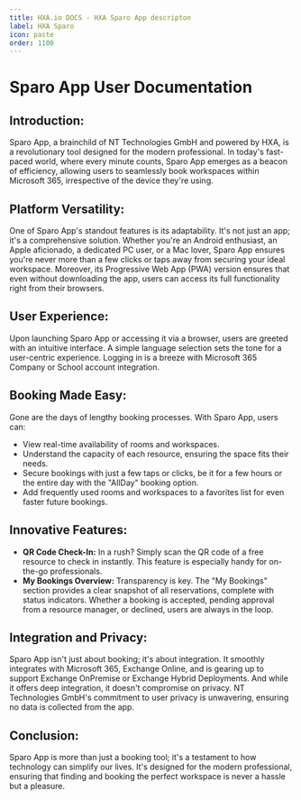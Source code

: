 ```yaml
---
title: HXA.io DOCS - HXA Sparo App descripton
label: HXA Sparo
icon: paste
order: 1100
---
```

# Sparo App User Documentation

## Introduction:
Sparo App, a brainchild of NT Technologies GmbH and powered by HXA, is a revolutionary tool designed for the modern professional. In today's fast-paced world, where every minute counts, Sparo App emerges as a beacon of efficiency, allowing users to seamlessly book workspaces within Microsoft 365, irrespective of the device they're using.

## Platform Versatility:
One of Sparo App's standout features is its adaptability. It's not just an app; it's a comprehensive solution. Whether you're an Android enthusiast, an Apple aficionado, a dedicated PC user, or a Mac lover, Sparo App ensures you're never more than a few clicks or taps away from securing your ideal workspace. Moreover, its Progressive Web App (PWA) version ensures that even without downloading the app, users can access its full functionality right from their browsers.

## User Experience:
Upon launching Sparo App or accessing it via a browser, users are greeted with an intuitive interface. A simple language selection sets the tone for a user-centric experience. Logging in is a breeze with Microsoft 365 Company or School account integration.

## Booking Made Easy:
Gone are the days of lengthy booking processes. With Sparo App, users can:
- View real-time availability of rooms and workspaces.
- Understand the capacity of each resource, ensuring the space fits their needs.
- Secure bookings with just a few taps or clicks, be it for a few hours or the entire day with the "AllDay" booking option.
- Add frequently used rooms and workspaces to a favorites list for even faster future bookings.

## Innovative Features:
- **QR Code Check-In:** In a rush? Simply scan the QR code of a free resource to check in instantly. This feature is especially handy for on-the-go professionals.
- **My Bookings Overview:** Transparency is key. The "My Bookings" section provides a clear snapshot of all reservations, complete with status indicators. Whether a booking is accepted, pending approval from a resource manager, or declined, users are always in the loop.

## Integration and Privacy:
Sparo App isn't just about booking; it's about integration. It smoothly integrates with Microsoft 365, Exchange Online, and is gearing up to support Exchange OnPremise or Exchange Hybrid Deployments. And while it offers deep integration, it doesn't compromise on privacy. NT Technologies GmbH's commitment to user privacy is unwavering, ensuring no data is collected from the app.

## Conclusion:
Sparo App is more than just a booking tool; it's a testament to how technology can simplify our lives. It's designed for the modern professional, ensuring that finding and booking the perfect workspace is never a hassle but a pleasure.